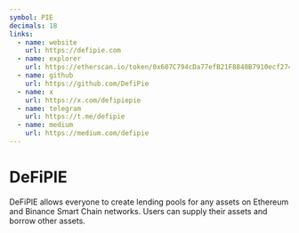 ```yaml
---
symbol: PIE
decimals: 18
links:
  - name: website
    url: https://defipie.com
  - name: explorer
    url: https://etherscan.io/token/0x607C794cDa77efB21F8848B7910ecf27451Ae842
  - name: github
    url: https://github.com/DefiPie
  - name: x
    url: https://x.com/defipiepie
  - name: telegram
    url: https://t.me/defipie
  - name: medium
    url: https://medium.com/defipie
---
```


# DeFiPIE

DeFiPIE allows everyone to create lending pools for any assets on Ethereum and Binance Smart Chain networks. Users can supply their assets and borrow other assets.
